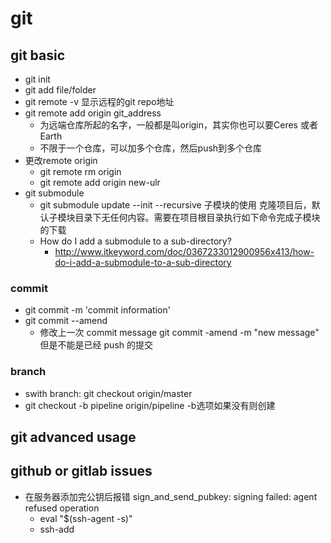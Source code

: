 # git

## git basic
- git init
- git add file/folder
- git remote -v 显示远程的git repo地址
- git remote add origin git_address
    - 为远端仓库所起的名字，一般都是叫origin，其实你也可以要Ceres 或者Earth
    - 不限于一个仓库，可以加多个仓库，然后push到多个仓库
- 更改remote origin
    - git remote rm origin
    - git remote add origin new-ulr
- git submodule
    - git submodule update --init --recursive  子模块的使用 克隆项目后，默认子模块目录下无任何内容。需要在项目根目录执行如下命令完成子模块的下载
    - How do I add a submodule to a sub-directory?
        - http://www.itkeyword.com/doc/0367233012900956x413/how-do-i-add-a-submodule-to-a-sub-directory


### commit
- git commit -m 'commit information'
- git commit --amend 
    - 修改上一次 commit message git commit -amend -m "new message" 但是不能是已经 push 的提交

### branch
- swith branch:  git checkout origin/master
- git checkout -b pipeline origin/pipeline  -b选项如果没有则创建



## git advanced usage


## github or gitlab issues
- 在服务器添加完公钥后报错 sign_and_send_pubkey: signing failed: agent refused operation
    - eval "$(ssh-agent -s)"
    - ssh-add

